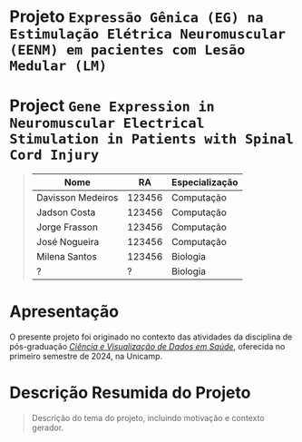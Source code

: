 # Projeto `Expressão Gênica (EG) na Estimulação Elétrica Neuromuscular (EENM) em pacientes com Lesão Medular (LM)`
# Project `Gene Expression in Neuromuscular Electrical Stimulation in Patients with Spinal Cord Injury`

> |Nome  | RA | Especialização|
> |--|--|--|
> | Davisson Medeiros  | 123456  | Computação |
> | Jadson Costa  | 123456  | Computação |
> | Jorge Frasson  | 123456  | Computação |
> | José Nogueira  | 123456  | Computação|
> | Milena Santos  | 123456  | Biologia|
> | ?  | ?  | Biologia|

# Apresentação

O presente projeto foi originado no contexto das atividades da disciplina de pós-graduação [*Ciência e Visualização de Dados em Saúde*](https://github.com/datasci4health), oferecida no primeiro semestre de 2024, na Unicamp.

# Descrição Resumida do Projeto
> Descrição do tema do projeto, incluindo motivação e contexto gerador.
